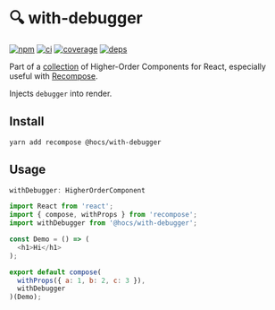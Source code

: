 # :mag: with-debugger

[![npm](https://img.shields.io/npm/v/@hocs/with-debugger.svg?style=flat-square)](https://www.npmjs.com/package/@hocs/with-debugger) [![ci](https://img.shields.io/travis/deepsweet/hocs/master.svg?style=flat-square)](https://travis-ci.org/deepsweet/hocs) [![coverage](https://img.shields.io/codecov/c/github/deepsweet/hocs/master.svg?style=flat-square)](https://codecov.io/github/deepsweet/hocs) [![deps](https://david-dm.org/deepsweet/hocs.svg?path=packages/with-debugger&style=flat-square)](https://david-dm.org/deepsweet/hocs?path=packages/with-debugger)

Part of a [collection](https://github.com/deepsweet/hocs) of Higher-Order Components for React, especially useful with [Recompose](https://github.com/acdlite/recompose).

Injects `debugger` into render.

## Install

```
yarn add recompose @hocs/with-debugger
```

## Usage

```js
withDebugger: HigherOrderComponent
```

```js
import React from 'react';
import { compose, withProps } from 'recompose';
import withDebugger from '@hocs/with-debugger';

const Demo = () => (
  <h1>Hi</h1>
);

export default compose(
  withProps({ a: 1, b: 2, c: 3 }),
  withDebugger
)(Demo);
```
